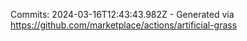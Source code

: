 Commits: 2024-03-16T12:43:43.982Z - Generated via https://github.com/marketplace/actions/artificial-grass
<br>

